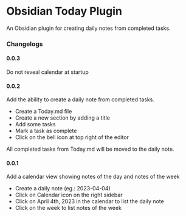 # Obsidian Today Plugin

An Obsidian plugin for creating daily notes from completed tasks.

### Changelogs

#### 0.0.3

Do not reveal calendar at startup

#### 0.0.2

Add the ability to create a daily note from completed tasks.

- Create a Today.md file
- Create a new section by adding a title
- Add some tasks
- Mark a task as complete
- Click on the bell icon at top right of the editor

All completed tasks from Today.md will be moved to the daily note.

#### 0.0.1

Add a calendar view showing notes of the day and notes of the week

- Create a daily note (eg.: 2023-04-04)
- Click on Calendar icon on the right sidebar
- Click on April 4th, 2023 in the calendar to list the daily note
- Click on the week to list notes of the week
